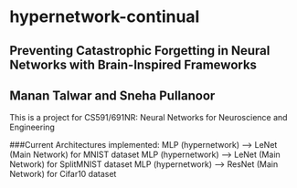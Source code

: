# hypernetwork-continual

## Preventing Catastrophic Forgetting in Neural Networks with Brain-Inspired Frameworks
## Manan Talwar and Sneha Pullanoor

This is a project for CS591/691NR: Neural Networks for Neuroscience and Engineering

###Current Architectures implemented: 
MLP (hypernetwork) --> LeNet (Main Network) for MNIST dataset
MLP (hypernetwork) --> LeNet (Main Network) for SplitMNIST dataset
MLP (hypernetwork) --> ResNet (Main Network) for Cifar10 dataset



